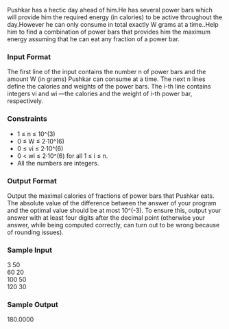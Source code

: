 Pushkar has a hectic day ahead of him.He has several power bars which will provide him the required energy (in calories) to be active throughout the day.However he can only consume in total exactly W grams at a time..Help him to find a combination of power bars that provides him the maximum energy assuming that he can eat any fraction of a power bar.

### **Input Format** 
The first line of the input contains the number n of power bars and the amount W (in grams) Pushkar can consume at a time. 
The next n lines define the calories and weights of the power bars.
The i-th line contains integers vi and wi —the calories and the weight of i-th power bar, respectively.

### **Constraints**

* 1 ≤ n ≤ 10^(3)
* 0 ≤ W ≤ 2·10^(6)
* 0 ≤ vi ≤ 2·10^(6)
* 0 < wi ≤ 2·10^(6) for all 1 ≤ i ≤ n.
* All the numbers are integers.

### **Output Format** 
Output the maximal calories of fractions of power bars that Pushkar eats. The absolute value of the difference between the answer of your program and the optimal value should be at most 10^(-3). To ensure this, output your answer with at least four digits after the decimal point (otherwise your answer, while being computed correctly, can turn out to be wrong because of rounding issues). <br>

### **Sample Input**
3 50 <br>
60 20 <br>
100 50 <br>
120 30 <br>

### **Sample Output**
180.0000 <br>
